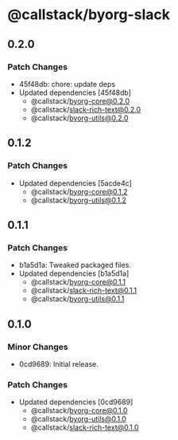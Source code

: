 # @callstack/byorg-slack

## 0.2.0

### Patch Changes

- 45f48db: chore: update deps
- Updated dependencies [45f48db]
  - @callstack/byorg-core@0.2.0
  - @callstack/slack-rich-text@0.2.0
  - @callstack/byorg-utils@0.2.0

## 0.1.2

### Patch Changes

- Updated dependencies [5acde4c]
  - @callstack/byorg-core@0.1.2
  - @callstack/byorg-utils@0.1.2

## 0.1.1

### Patch Changes

- b1a5d1a: Tweaked packaged files.
- Updated dependencies [b1a5d1a]
  - @callstack/byorg-core@0.1.1
  - @callstack/slack-rich-text@0.1.1
  - @callstack/byorg-utils@0.1.1

## 0.1.0

### Minor Changes

- 0cd9689: Initial release.

### Patch Changes

- Updated dependencies [0cd9689]
  - @callstack/byorg-core@0.1.0
  - @callstack/byorg-utils@0.1.0
  - @callstack/slack-rich-text@0.1.0
